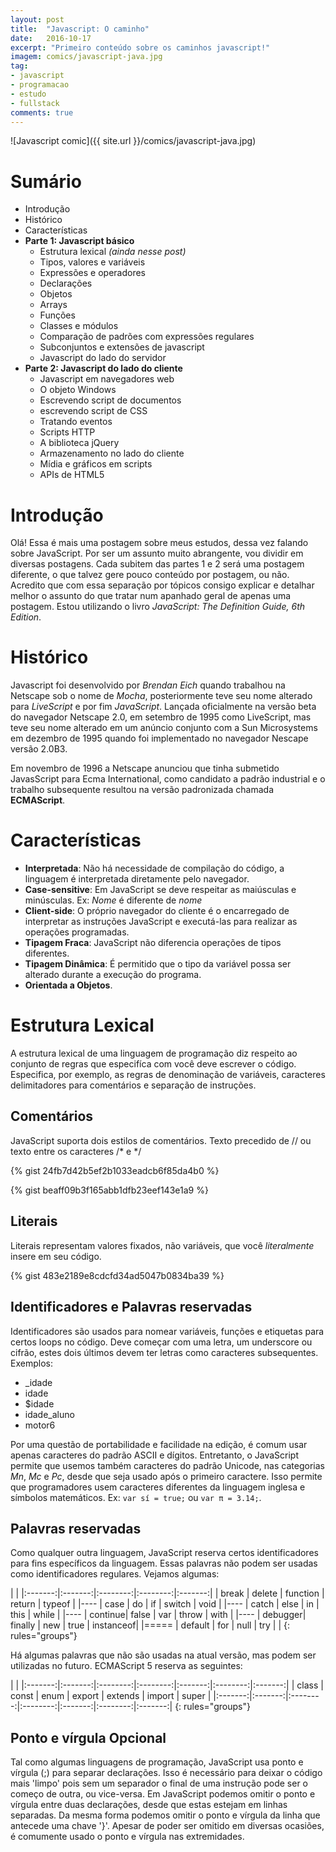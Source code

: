 ```yaml
---
layout: post
title:  "Javascript: O caminho"
date:   2016-10-17
excerpt: "Primeiro conteúdo sobre os caminhos javascript!"
imagem: comics/javascript-java.jpg
tag:
- javascript
- programacao
- estudo
- fullstack
comments: true
---
```



![Javascript comic]({{ site.url }}/comics/javascript-java.jpg)

# Sumário

* Introdução
* Histórico
* Características
* <strong>Parte 1: Javascript básico </strong>
	* Estrutura lexical <i>(ainda nesse post)</i>
	* Tipos, valores e variáveis
	* Expressões e operadores
	* Declarações
	* Objetos
	* Arrays
	* Funções
	* Classes e módulos
	* Comparação de padrões com expressões regulares
	* Subconjuntos e extensões de javascript
	* Javascript do lado do servidor
* <strong>Parte 2: Javascript do lado do cliente </strong>
	* Javascript em navegadores web
	* O objeto Windows
	* Escrevendo script de documentos
	* escrevendo script de CSS
	* Tratando eventos
	* Scripts HTTP
	* A biblioteca jQuery
	* Armazenamento no lado do cliente
	* Mídia e gráficos em scripts
	* APIs de HTML5


# Introdução

Olá! Essa é mais uma postagem sobre meus estudos, dessa vez falando sobre JavaScript. Por ser um assunto muito abrangente, vou dividir em diversas postagens. Cada subitem das partes 1 e 2 será uma postagem diferente, o que talvez gere pouco conteúdo por postagem, ou não. Acredito que com essa separação por tópicos consigo explicar e detalhar melhor o assunto do que tratar num apanhado geral de apenas uma postagem. Estou utilizando o livro <i>JavaScript: The Definition Guide, 6th Edition</i>.

# Histórico

Javascript foi desenvolvido por <i>Brendan Eich</i> quando trabalhou na Netscape sob o nome de <i>Mocha</i>, posteriormente teve seu nome alterado para <i>LiveScript</i> e por fim <i>JavaScript</i>. Lançada oficialmente na versão beta do navegador Netscape 2.0, em setembro de 1995 como LiveScript, mas teve seu nome alterado em um anúncio conjunto com a Sun Microsystems em dezembro de 1995 quando foi implementado no navegador Nescape versão 2.0B3.

Em novembro de 1996 a Netscape anunciou que tinha submetido JavasScript para Ecma International, como candidato a padrão industrial e o trabalho subsequente resultou na versão padronizada chamada <strong>ECMAScript</strong>.


# Características


* <strong>Interpretada</strong>: Não há necessidade de compilação do código, a linguagem é interpretada diretamente pelo navegador.
* <strong>Case-sensitive</strong>: Em JavaScript se deve respeitar as maiúsculas e minúsculas. Ex: <i>Nome</i> é diferente de <i>nome</i>
* <strong>Client-side</strong>: O próprio navegador do cliente é o encarregado de interpretar as instruções JavaScript e executá-las para realizar as operações programadas.
* <strong>Tipagem Fraca</strong>: JavaScript não diferencia operações de tipos diferentes. 
* <strong>Tipagem Dinâmica</strong>: É permitido que o tipo da variável possa ser alterado durante a execução do programa.
* <strong>Orientada a Objetos</strong>.


# Estrutura Lexical

A estrutura lexical de uma linguagem de programação diz respeito ao conjunto de regras que especifíca com você deve escrever o código. Especifica, por exemplo, as regras de denominação de variáveis, caracteres delimitadores para comentários e separação de instruções.


## Comentários

JavaScript suporta dois estilos de comentários. Texto precedido de // ou texto entre os caracteres /* e */

{% gist 24fb7d42b5ef2b1033eadcb6f85da4b0 %}

{% gist beaff09b3f165abb1dfb23eef143e1a9 %}


## Literais

Literais representam valores fixados, não variáveis, que você <i>literalmente</i> insere em seu código.

{% gist 483e2189e8cdcfd34ad5047b0834ba39 %}

## Identificadores e Palavras reservadas

Identificadores são usados para nomear variáveis, funções e etiquetas para certos loops no código. Deve começar com uma letra, um underscore ou cifrão, estes dois últimos devem ter letras como caracteres subsequentes. Exemplos:

* _idade
* idade
* $idade
* idade_aluno
* motor6

Por uma questão de portabilidade e facilidade na edição, é comum usar apenas caracteres do padrão ASCII e dígitos. Entretanto, o JavaScript permite que usemos também caracteres do padrão Unicode, nas categorias <i>Mn</i>, <i>Mc</i> e <i>Pc</i>, desde que seja usado após o primeiro caractere. Isso permite que programadores usem caracteres diferentes da linguagem inglesa e símbolos matemáticos. Ex:
`var sí = true;` ou `var π = 3.14;`.

## Palavras reservadas

Como qualquer outra linguagem, JavaScript reserva certos identificadores para fins específicos da linguagem. Essas palavras não podem ser usadas como identificadores regulares. Vejamos algumas:



| 										 			|
|:-------:|:-------:|:--------:|:--------:|:-------:|
| break   | delete  | function | return	  |	typeof	|
|----
| case    | do  	| if       | switch	  | void	|
|----
| catch   | else    | in       | this 	  | while	|
|----
| continue| false   | var 	   |  throw   | with	|
|----
| debugger| finally | new  	   | true     | instanceof|
|=====
| default | for   	| null     | try      | 		|
{: rules="groups"}

Há algumas palavras que não são usadas na atual versão, mas podem ser utilizadas no futuro. ECMAScript 5 reserva as seguintes:

| 										 								 |
|:-------:|:-------:|:--------:|:--------:|:-------:|:--------:|:-------:|
| class   | const   | enum	   | export	  |	extends	| import   | super	 |
|:-------:|:-------:|:--------:|:--------:|:-------:|:--------:|:-------:|
{: rules="groups"}


## Ponto e vírgula Opcional

Tal como algumas linguagens de programação, JavaScript usa ponto e vírgula (;) para separar declarações. Isso é necessário para deixar o código mais 'limpo' pois sem um separador o final de uma instrução pode ser o começo de outra, ou vice-versa. Em JavaScript podemos omitir o ponto e vírgula entre duas declarações, desde que estas estejam em linhas separadas. Da mesma forma podemos omitir o ponto e vírgula da linha que antecede uma chave '}'. Apesar de poder ser omitido em diversas ocasiões, é comumente usado o ponto e vírgula nas extremidades. 

